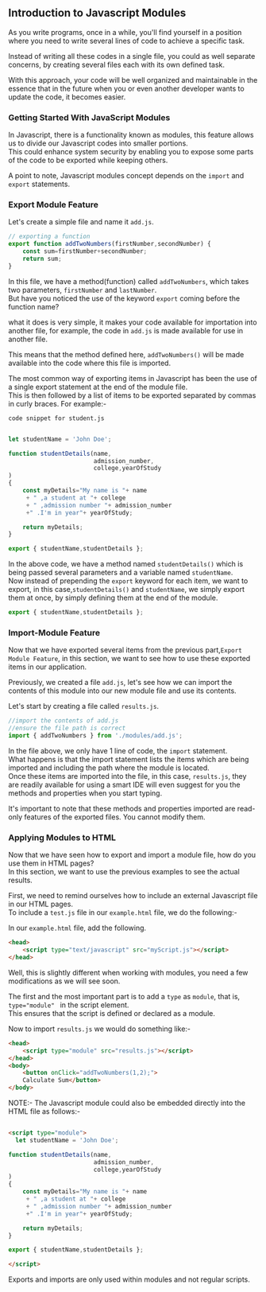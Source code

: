 ## Introduction to Javascript Modules

As you write programs, once in a while, you'll find yourself in a position where you need to write several lines of code to achieve a specific task.  

Instead of writing all these codes in a single file, you could as well separate concerns, by creating several files each with its own defined task.  

With this approach, your code will be well organized and maintainable in the essence that in the future when you or even another developer wants to update the code, it becomes easier.


### Getting Started With JavaScript Modules
In Javascript, there is a functionality known as modules, this feature allows us to divide our Javascript codes into smaller portions.  
This could enhance system security by enabling you to expose some parts of the code to be exported while keeping others.  

A point to note, Javascript modules concept depends on the ```import``` and ```export``` statements.  

### Export Module Feature
Let's create a simple file and name it 
```add.js```.
```js
// exporting a function
export function addTwoNumbers(firstNumber,secondNumber) {
    const sum=firstNumber+secondNumber;
    return sum;
}
```
In this file, we have a method(function) called ```addTwoNumbers```, which takes two parameters, ```firstNumber``` and ```lastNumber```.  
But have you noticed the use of the keyword ```export``` coming before the function name?  

what it does is very simple, it makes your code available for importation into another file, for example, the code in ```add.js``` is made available for use in another file.  

This means that the method defined here, ```addTwoNumbers()``` will be made available into the code where this file is imported.  

The most common way of exporting items in Javascript has been the use of a single export statement at the end of the module file.  
This is then followed by a list of items to be exported separated by commas in curly braces. For example:-  

```code snippet for student.js```

```js

let studentName = 'John Doe';

function studentDetails(name,
                        admission_number,
                        college,yearOfStudy
)
{
    const myDetails="My name is "+ name
     + " ,a student at "+ college
     + " ,admission number "+ admission_number
     +" .I'm in year"+ yearOfStudy;

    return myDetails;
}

export { studentName,studentDetails };

```
In the above code, we have a method named ```studentDetails()```  which is being passed several parameters and a variable named ```studentName```.  
Now instead of prepending the ```export``` keyword for each item, we want to export, in this case,```studentDetails()``` and ```studentName```, we simply export them at once, by simply defining them at the end of the module. 
```js
export { studentName,studentDetails };
```

### Import-Module Feature

Now that we have exported several items from the previous part,```Export Module Feature```, in this section, we want to see how to use these exported items in our application.  

Previously, we created a file ```add.js```, let's see how we can import the contents of this module into our new module file and use its contents.  

Let's start by creating a file called ```results.js```.  

```js
//import the contents of add.js
//ensure the file path is correct
import { addTwoNumbers } from './modules/add.js';

```

In the file above, we only have 1 line of code, the ```import``` statement.  
What happens is that the import statement lists the items which are being imported and including the path where the module is located.  
Once these items are imported into the file, in this case, ```results.js```, they are readily available for using a smart IDE will even suggest for you the methods and properties when you start typing.  

It's important to note that these methods and properties imported are read-only features of the exported files. You cannot modify them.  

### Applying Modules to HTML

Now that we have seen how to export and import a module file, how do you use them in HTML pages?  
In this section, we want to use the previous examples to see the actual results.  

First, we need to remind ourselves how to include an external Javascript file in our HTML pages.  
To include a ```test.js``` file in our ```example.html```
file, we do the following:-  

In our ```example.html``` file, add the following.  
```html
<head>
    <script type="text/javascript" src="myScript.js"></script>
</head>

```
Well, this is slightly different when working with modules, you need a few modifications as we will see soon.  

The first and the most important part is to add a ```type``` as ```module```, that is, ```type="module" ``` in the script element.  
This ensures that the script is defined or declared as a module.  

Now to import ```results.js``` we would do something like:-  
```html
<head>
    <script type="module" src="results.js"></script>
</head>
<body>
    <button onClick="addTwoNumbers(1,2);">
    Calculate Sum</button>
</body>
```


NOTE:- The Javascript module could also be embedded directly into the HTML file as follows:-  

```HTML

<script type="module">
  let studentName = 'John Doe';

function studentDetails(name,
                        admission_number,
                        college,yearOfStudy
)
{
    const myDetails="My name is "+ name
     + " ,a student at "+ college
     + " ,admission number "+ admission_number
     +" .I'm in year"+ yearOfStudy;

    return myDetails;
}

export { studentName,studentDetails };

</script>

```
Exports and imports are only used within modules and not regular scripts.


